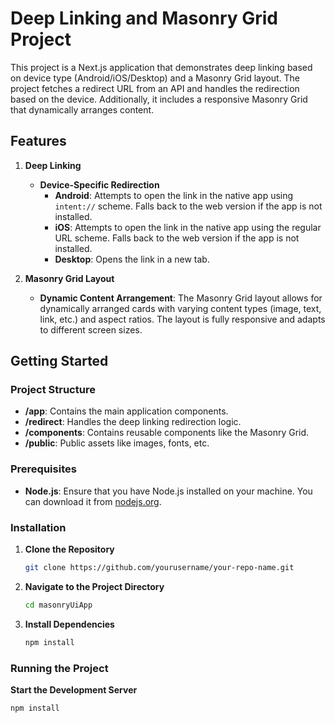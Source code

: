 # Deep Linking and Masonry Grid Project

This project is a Next.js application that demonstrates deep linking based on device type (Android/iOS/Desktop) and a Masonry Grid layout. The project fetches a redirect URL from an API and handles the redirection based on the device. Additionally, it includes a responsive Masonry Grid that dynamically arranges content.

## Features

1. **Deep Linking**
   * **Device-Specific Redirection**
     * **Android**: Attempts to open the link in the native app using `intent://` scheme. Falls back to the web version if the app is not installed.
     * **iOS**: Attempts to open the link in the native app using the regular URL scheme. Falls back to the web version if the app is not installed.
     * **Desktop**: Opens the link in a new tab.

2. **Masonry Grid Layout**
   * **Dynamic Content Arrangement**: The Masonry Grid layout allows for dynamically arranged cards with varying content types (image, text, link, etc.) and aspect ratios. The layout is fully responsive and adapts to different screen sizes.

## Getting Started

### Project Structure

- **/app**: Contains the main application components.
- **/redirect**: Handles the deep linking redirection logic.
- **/components**: Contains reusable components like the Masonry Grid.
- **/public**: Public assets like images, fonts, etc.

### Prerequisites

* **Node.js**: Ensure that you have Node.js installed on your machine. You can download it from [nodejs.org](https://nodejs.org).

### Installation

1. **Clone the Repository**

   ```bash
   git clone https://github.com/yourusername/your-repo-name.git
2. **Navigate to the Project Directory**
   ```bash
   cd masonryUiApp
3. **Install Dependencies**
   ```bash
   npm install

### Running the Project
  **Start the Development Server**
   ```bash
   npm install

